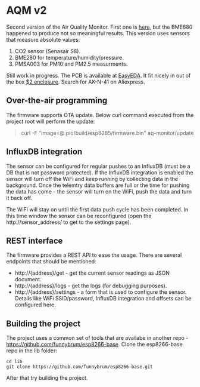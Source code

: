 # AQM v2

Second version of the Air Quality Monitor. First one is [here](https://github.com/funnybrum/AQM), but the BME680 happened to produce not so meaningful results. This version uses sensors that measure absolute values:
1) CO2 sensor (Senasair S8).
2) BME280 for temperature/humidity/pressure.
3) PMSA003 for PM10 and PM2.5 measurments.

Still work in progress. The PCB is available at [EasyEDA](https://easyeda.com/funnybrum/iaq-board-v3-co2_copy). It fit nicely in out of the box [$2 enclosure](./docs/sb.jpg). Search for AK-N-41 on Aliexpress.

## Over-the-air programming

The firmware supports OTA update. Below curl command executed from the project root will perform the update:
> curl -F "image=@.pio/build/esp8285/firmware.bin" aq-monitor/update

## InfluxDB integration

The sensor can be configured for regular pushes to an InfluxDB (must be a DB that is not password protected). If the InfluxDB integration is enabled the sensor will turn off the WiFi and keep running by collecting data in the background. Once the telemtry data buffers are full or the time for pushing the data has come - the sensor will turn on the WiFi, push the data and turn it back off.

The WiFi will stay on until the first data push cycle has been completed. In this time window the sensor can be reconfigured (open the http://sensor_address/ to get to the settings page). 

## REST interface

The firmware provides a REST API to ease the usage. There are several endpoints that should be mentioned:

* http://{address}/get - get the current sensor readings as JSON document.
* http://{address}/logs - get the logs (for debugging purposes).
* http://{address}/settings - a form that is used to configure the sensor. Details like WiFi SSID/password, InfluxDB integration and offsets can be configured here.

## Building the project

The project uses a common set of tools that are availabe in another repo - https://github.com/funnybrum/esp8266-base. Clone the esp8266-base repo in the lib folder:

```
cd lib
git clone https://github.com/funnybrum/esp8266-base.git
```

After that try building the project.
